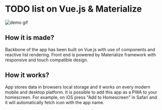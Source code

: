 # TODO list on Vue.js & Materialize
![demo gif](https://github.com/matikka96/TODO-list-on-Vue.js/blob/master/demo.gif?raw=true)

## How it is made?
Backbone of the app has been built on Vue.js with use of components and reactive list rendering. Front end is powered by Materialize framework with responsive and touch compatible design. 

## How it works?
App stores data in browsers local storage and it works on every modern mobile and desktop platform. It is possible to add this app as a PWA to your homescreen. For example, on iOS press "Add to Homescreen" in Safari and it will automatically fetch icon with the app name.